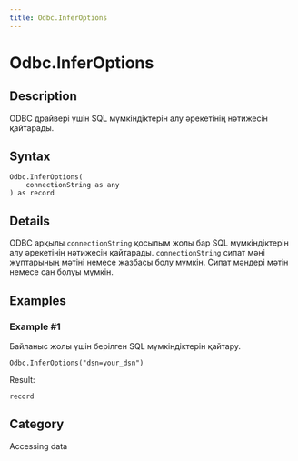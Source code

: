 ```yaml
---
title: Odbc.InferOptions
---
```


# Odbc.InferOptions


## Description

ODBC драйвері үшін SQL мүмкіндіктерін алу әрекетінің нәтижесін қайтарады.


## Syntax

```powerquery
Odbc.InferOptions(
    connectionString as any
) as record
```


## Details

ODBC арқылы <code>connectionString</code> қосылым жолы бар SQL мүмкіндіктерін алу әрекетінің нәтижесін қайтарады. <code>connectionString</code> сипат мәні жұптарының мәтіні немесе жазбасы болу мүмкін. Сипат мәндері мәтін немесе сан болуы мүмкін.


## Examples

### Example #1 
Байланыс жолы үшін берілген SQL мүмкіндіктерін қайтару.
```powerquery
Odbc.InferOptions("dsn=your_dsn")
```

Result: 
```powerquery
record
```




## Category
Accessing data
